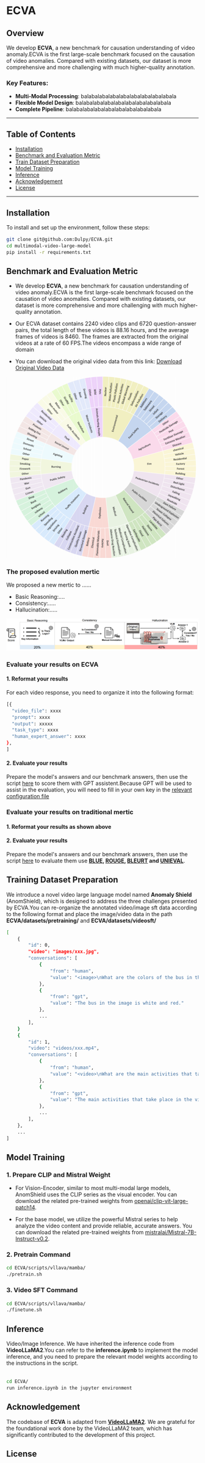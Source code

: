 # ECVA

## Overview

We develop **ECVA**, a new benchmark for causation understanding of video anomaly.ECVA is the first large-scale benchmark focused on the causation of video anomalies. Compared with existing datasets, our dataset is more comprehensive and more challenging with much higher-quality annotation.

### Key Features:
- **Multi-Modal Processing**: balabalabalabalabalabalabalabalabala
- **Flexible Model Design**: balabalabalabalabalabalabalabalabala
- **Complete Pipeline**: balabalabalabalabalabalabalabalabala

---

## Table of Contents
- [Installation](#installation)
- [Benchmark and Evaluation Metric](#Benchmark)
- [Train Dataset Preparation](#dataset-preparation)
- [Model Training](#model-training)
- [Inference](#inference)
- [Acknowledgement](#Acknowledgement)
- [License](#license)

---

## Installation

To install and set up the environment, follow these steps:

```bash
git clone git@github.com:Dulpy/ECVA.git
cd multimodal-video-large-model
pip install -r requirements.txt
```

## Benchmark and Evaluation Metric
- We develop **ECVA**, a new benchmark for causation understanding of video anomaly.ECVA is the first large-scale benchmark focused on the causation of video anomalies. Compared with existing datasets, our dataset is more comprehensive and more challenging with much higher-quality annotation.

- Our ECVA dataset contains 2240 video clips and 6720 question-answer pairs, the total length of these videos is 88.16 hours, and the average frames of videos is 8460. The frames are extracted from the original videos at a rate of 60 FPS.The videos encompass a wide range of domain

- You can download the original video data from this link: [Download Original Video Data](your_link_address)

![Classes](assert/classes-new_00.png)

### The proposed evalution mertic
We proposed a new mertic to ......

- Basic Reasoning:....
- Consistency:.....
- Hallucination:.....


![Evaluation_metric](assert/Evaluation_metric_00.png)

### Evaluate your results on ECVA

#### 1. Reformat your results

For each video response, you need to organize it into the following format:
```bash
[{
  "video_file": xxxx
  "prompt": xxxx
  "output": xxxxx
  "task_type": xxxx
  "human_expert_answer": xxxx
},
]
```

#### 2. Evaluate your results

Prepare the model's answers and our benchmark answers, then use the script [here](eval_traditional/) to score them with GPT assistent.Because GPT will be used to assist in the evaluation, you will need to fill in your own key in the [relevant configuration file](AnomEval/evaluating_system_v2/config.py)

### Evaluate your results on traditional mertic

#### 1. Reformat your results as shown above

#### 2. Evaluate your results

Prepare the model's answers and our benchmark answers, then use the script [here](eval_tradition) to evaluate them use **[BLUE](https://github.com/neural-dialogue-metrics/BLEU), [ROUGE](https://github.com/pltrdy/rouge), [BLEURT](https://github.com/google-research/bleurt) and [UNIEVAL](https://github.com/maszhongming/UniEval)**.

## Training Dataset Preparation

We introduce a novel video large language model named **Anomaly Shield** (AnomShield), which is designed to address the three challenges presented by ECVA.You can re-organize the annotated video/image sft data according to the following format and place the image/video data in the path **ECVA/datasets/pretraining/** and **ECVA/datasets/videosft/**

```bash
[
    {
        "id": 0,
        "video": "images/xxx.jpg",
        "conversations": [
            {
                "from": "human",
                "value": "<image>\nWhat are the colors of the bus in the image?"
            },
            {
                "from": "gpt",
                "value": "The bus in the image is white and red."
            },
            ...
        ],
    }
    {
        "id": 1,
        "video": "videos/xxx.mp4",
        "conversations": [
            {
                "from": "human",
                "value": "<video>\nWhat are the main activities that take place in the video?"
            },
            {
                "from": "gpt",
                "value": "The main activities that take place in the video are the preparation of camera equipment by a man, a group of men riding a helicopter, and a man sailing a boat through the water."
            },
            ...
        ],
    },
    ...
]
```

## Model Training

### 1. Prepare CLIP and Mistral Weight

 - For Vision-Encoder, similar to most multi-modal large models, AnomShield uses the CLIP series as the visual encoder. You can download the related pre-trained weights from [openai/clip-vit-large-patch14](https://huggingface.co/openai/clip-vit-large-patch14).
   
 - For the base model, we utilize the powerful Mistral series to help analyze the video content and provide reliable, accurate answers. You can download the related pre-trained weights from [mistralai/Mistral-7B-Instruct-v0.2](https://huggingface.co/mistralai/Mistral-7B-Instruct-v0.2).


### 2. Pretrain Command
```bash
cd ECVA/scripts/vllava/mamba/
./pretrain.sh
```
### 3. Video SFT Command
```bash
cd ECVA/scripts/vllava/mamba/
./finetune.sh
```

## Inference

Video/Image Inference. We have inherited the inference code from **VideoLLaMA2**.You can refer to the **inference.ipynb** to implement the model inference, and you need to prepare the relevant model weights according to the instructions in the script.

```bash

cd ECVA/
run inference.ipynb in the jupyter environment

```

## Acknowledgement
The codebase of **ECVA** is adapted from [**VideoLLaMA2**](https://github.com/DAMO-NLP-SG/VideoLLaMA2). We are grateful for the foundational work done by the VideoLLaMA2 team, which has significantly contributed to the development of this project.

## License
